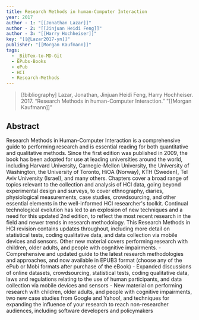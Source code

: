 ```yaml
---
title: Research Methods in human-Computer Interaction
year: 2017
author - 1: "[[Jonathan Lazar]]"
author - 2: "[[Jinjuan Heidi Feng]]"
author - 3: "[[Harry Hochheiser]]"
key: "[[@Lazar2017-yn]]"
publisher: "[[Morgan Kaufmann]]"
tags:
  - _BibTex-to-MD-Git
  - EPubs-Books
  - ePub
  - HCI
  - Research-Methods
---
```


> [!bibliography]
> Lazar, Jonathan, Jinjuan Heidi Feng, Harry Hochheiser. 2017. “Research Methods in human-Computer Interaction.” "[[Morgan Kaufmann]]"

## Abstract
Research Methods in Human-Computer Interaction is a comprehensive guide to performing research and is essential reading for both quantitative and qualitative methods. Since the first edition was published in 2009, the book has been adopted for use at leading universities around the world, including Harvard University, Carnegie-Mellon University, the University of Washington, the University of Toronto, HiOA (Norway), KTH (Sweden), Tel Aviv University (Israel), and many others. Chapters cover a broad range of topics relevant to the collection and analysis of HCI data, going beyond experimental design and surveys, to cover ethnography, diaries, physiological measurements, case studies, crowdsourcing, and other essential elements in the well-informed HCI researcher's toolkit. Continual technological evolution has led to an explosion of new techniques and a need for this updated 2nd edition, to reflect the most recent research in the field and newer trends in research methodology. This Research Methods in HCI revision contains updates throughout, including more detail on statistical tests, coding qualitative data, and data collection via mobile devices and sensors. Other new material covers performing research with children, older adults, and people with cognitive impairments. - Comprehensive and updated guide to the latest research methodologies and approaches, and now available in EPUB3 format (choose any of the ePub or Mobi formats after purchase of the eBook) - Expanded discussions of online datasets, crowdsourcing, statistical tests, coding qualitative data, laws and regulations relating to the use of human participants, and data collection via mobile devices and sensors - New material on performing research with children, older adults, and people with cognitive impairments, two new case studies from Google and Yahoo!, and techniques for expanding the influence of your research to reach non-researcher audiences, including software developers and policymakers
